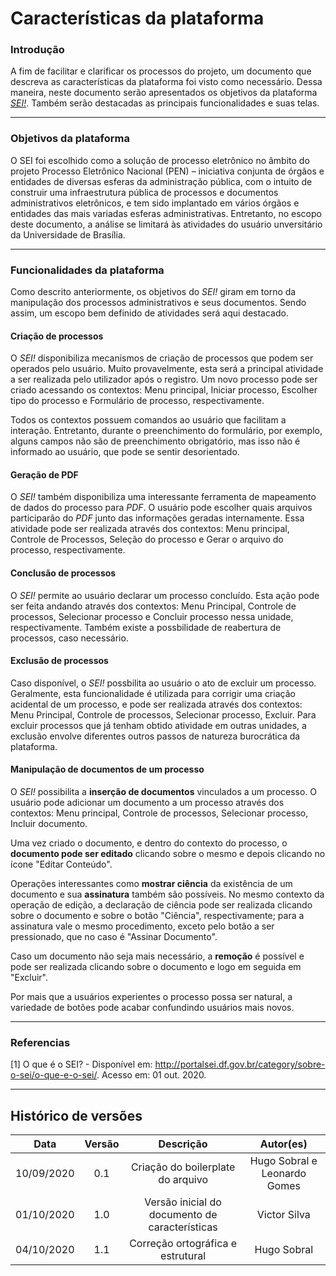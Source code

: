 # Características da plataforma

### Introdução

A fim de facilitar e clarificar os processos do projeto, um documento que descreva as características da plataforma foi visto como necessário. Dessa maneira, neste documento serão apresentados os objetivos da plataforma [_SEI!_](https://sei.df.gov.br/sip/login.php?sigla_orgao_sistema=GDF&sigla_sistema=SEI). Também serão destacadas as principais funcionalidades e suas telas.

---

### Objetivos da plataforma

O SEI foi escolhido como a solução de processo eletrônico no âmbito do projeto Processo Eletrônico Nacional (PEN) – iniciativa conjunta de órgãos e entidades de diversas esferas da administração pública, com o intuito de construir uma infraestrutura pública de processos e documentos administrativos eletrônicos, e tem sido implantado em vários órgãos e entidades das mais variadas esferas administrativas. Entretanto, no escopo deste documento, a análise se limitará às atividades do usuário unversitário da Universidade de Brasília.

---

### Funcionalidades da plataforma

Como descrito anteriormente, os objetivos do _SEI!_ giram em torno da manipulação dos processos administrativos e seus documentos. Sendo assim, um escopo bem definido de atividades será aqui destacado.

#### Criação de processos

O _SEI!_ disponibiliza mecanismos de criação de processos que podem ser operados pelo usuário. Muito provavelmente, esta será a principal atividade a ser realizada pelo utilizador após o registro. Um novo processo pode ser criado acessando os contextos: Menu principal, Iniciar processo, Escolher tipo do processo e Formulário de processo, respectivamente.

Todos os contextos possuem comandos ao usuário que facilitam a interação. Entretanto, durante o preenchimento do formulário, por exemplo, alguns campos não são de preenchimento obrigatório, mas isso não é informado ao usuário, que pode se sentir desorientado.

#### Geração de PDF

O _SEI!_ também disponibiliza uma interessante ferramenta de mapeamento de dados do processo para _PDF_. O usuário pode escolher quais arquivos participarão do _PDF_ junto das informações geradas internamente. Essa atividade pode ser realizada através dos contextos: Menu principal, Controle de Processos, Seleção do processo e Gerar o arquivo do processo, respectivamente.

#### Conclusão de processos

O _SEI!_ permite ao usuário declarar um processo concluído. Esta ação pode ser feita andando através dos contextos: Menu Principal, Controle de processos, Selecionar processo e Concluir processo nessa unidade, respectivamente. Também existe a possbilidade de reabertura de processos, caso necessário.

#### Exclusão de processos

Caso disponível, o _SEI!_ possbilita ao usuário o ato de excluir um processo. Geralmente, esta funcionalidade é utilizada para corrigir uma criação acidental de um processo, e pode ser realizada através dos contextos: Menu Principal, Controle de processos, Selecionar processo, Excluir. Para excluir processos que já tenham obtido atividade em outras unidades, a exclusão envolve diferentes outros passos de natureza burocrática da plataforma.

#### Manipulação de documentos de um processo

O _SEI!_ possibilita a **inserção de documentos** vinculados a um processo. O usuário pode adicionar um documento a um processo através dos contextos: Menu principal, Controle de processos, Selecionar processo, Incluir documento.

Uma vez criado o documento, e dentro do contexto do processo, o **documento pode ser editado** clicando sobre o mesmo e depois clicando no ícone "Editar Conteúdo".

Operações interessantes como **mostrar ciência** da existência de um documento e sua **assinatura** também são possíveis. No mesmo contexto da operação de edição, a declaração de ciência pode ser realizada clicando sobre o documento e sobre o botão "Ciência", respectivamente; para a assinatura vale o mesmo procedimento, exceto pelo botão a ser pressionado, que no caso é "Assinar Documento".

Caso um documento não seja mais necessário, a **remoção** é possível e pode ser realizada clicando sobre o documento e logo em seguida em "Excluir".

Por mais que a usuários experientes o processo possa ser natural, a variedade de botões pode acabar confundindo usuários mais novos.

---

### Referencias

[1] O que é o SEI? - Disponível em: <http://portalsei.df.gov.br/category/sobre-o-sei/o-que-e-o-sei/>. Acesso em: 01 out. 2020.

---

## Histórico de versões

|    Data    | Versão |                   Descrição                    |          Autor(es)           |
| :--------: | :----: | :--------------------------------------------: | :--------------------------: |
| 10/09/2020 |  0.1   |       Criação do boilerplate do arquivo        | Hugo Sobral e Leonardo Gomes |
| 01/10/2020 |  1.0   | Versão inicial do documento de características |         Victor Silva         |
| 04/10/2020 |  1.1   |       Correção ortográfica e estrutural        |         Hugo Sobral          |
